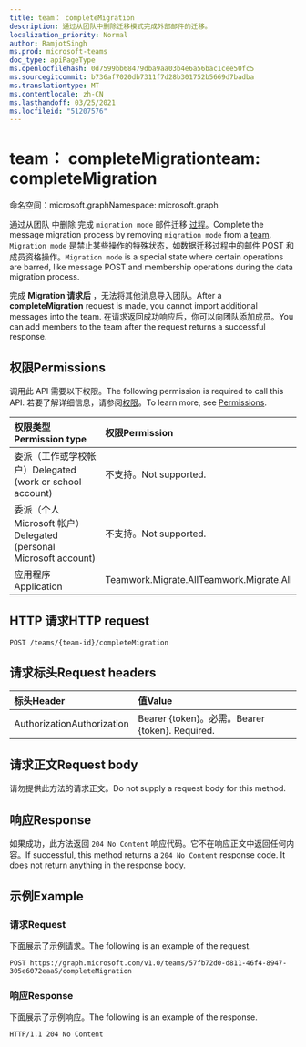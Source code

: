 ```yaml
---
title: team： completeMigration
description: 通过从团队中删除迁移模式完成外部邮件的迁移。
localization_priority: Normal
author: RamjotSingh
ms.prod: microsoft-teams
doc_type: apiPageType
ms.openlocfilehash: 0d7599bb68479dba9aa03b4e6a56bac1cee50fc5
ms.sourcegitcommit: b736af7020db7311f7d28b301752b5669d7badba
ms.translationtype: MT
ms.contentlocale: zh-CN
ms.lasthandoff: 03/25/2021
ms.locfileid: "51207576"
---
```

# <a name="team-completemigration"></a><span data-ttu-id="295d7-103">team： completeMigration</span><span class="sxs-lookup"><span data-stu-id="295d7-103">team: completeMigration</span></span>

<span data-ttu-id="295d7-104">命名空间：microsoft.graph</span><span class="sxs-lookup"><span data-stu-id="295d7-104">Namespace: microsoft.graph</span></span>

<span data-ttu-id="295d7-105">通过从团队 中删除 完成 `migration mode` 邮件迁移 [过程](../resources/team.md)。</span><span class="sxs-lookup"><span data-stu-id="295d7-105">Complete the message migration process by removing `migration mode` from a [team](../resources/team.md).</span></span> <span data-ttu-id="295d7-106">`Migration mode` 是禁止某些操作的特殊状态，如数据迁移过程中的邮件 POST 和成员资格操作。</span><span class="sxs-lookup"><span data-stu-id="295d7-106">`Migration mode` is a special state where certain operations are barred, like message POST and membership operations during the data migration process.</span></span>

<span data-ttu-id="295d7-107">完成 **Migration 请求后** ，无法将其他消息导入团队。</span><span class="sxs-lookup"><span data-stu-id="295d7-107">After a **completeMigration** request is made, you cannot import additional messages into the team.</span></span> <span data-ttu-id="295d7-108">在请求返回成功响应后，你可以向团队添加成员。</span><span class="sxs-lookup"><span data-stu-id="295d7-108">You can add members to the team after the request returns a successful response.</span></span>

## <a name="permissions"></a><span data-ttu-id="295d7-109">权限</span><span class="sxs-lookup"><span data-stu-id="295d7-109">Permissions</span></span>

<span data-ttu-id="295d7-110">调用此 API 需要以下权限。</span><span class="sxs-lookup"><span data-stu-id="295d7-110">The following permission is required to call this API.</span></span> <span data-ttu-id="295d7-111">若要了解详细信息，请参阅[权限](/graph/permissions-reference)。</span><span class="sxs-lookup"><span data-stu-id="295d7-111">To learn more, see [Permissions](/graph/permissions-reference).</span></span>

|<span data-ttu-id="295d7-112">权限类型</span><span class="sxs-lookup"><span data-stu-id="295d7-112">Permission type</span></span>      | <span data-ttu-id="295d7-113">权限</span><span class="sxs-lookup"><span data-stu-id="295d7-113">Permission</span></span>  |
|:--------------------|:---------------------------------------------------------|
| <span data-ttu-id="295d7-114">委派（工作或学校帐户）</span><span class="sxs-lookup"><span data-stu-id="295d7-114">Delegated (work or school account)</span></span>  | <span data-ttu-id="295d7-115">不支持。</span><span class="sxs-lookup"><span data-stu-id="295d7-115">Not supported.</span></span>|
| <span data-ttu-id="295d7-116">委派（个人 Microsoft 帐户）</span><span class="sxs-lookup"><span data-stu-id="295d7-116">Delegated (personal Microsoft account)</span></span> | <span data-ttu-id="295d7-117">不支持。</span><span class="sxs-lookup"><span data-stu-id="295d7-117">Not supported.</span></span> |
|<span data-ttu-id="295d7-118">应用程序</span><span class="sxs-lookup"><span data-stu-id="295d7-118">Application</span></span> | <span data-ttu-id="295d7-119">Teamwork.Migrate.All</span><span class="sxs-lookup"><span data-stu-id="295d7-119">Teamwork.Migrate.All</span></span>|

## <a name="http-request"></a><span data-ttu-id="295d7-120">HTTP 请求</span><span class="sxs-lookup"><span data-stu-id="295d7-120">HTTP request</span></span>
<!-- { "blockType": "ignored" } -->
```http
POST /teams/{team-id}/completeMigration
```

## <a name="request-headers"></a><span data-ttu-id="295d7-121">请求标头</span><span class="sxs-lookup"><span data-stu-id="295d7-121">Request headers</span></span>

| <span data-ttu-id="295d7-122">标头</span><span class="sxs-lookup"><span data-stu-id="295d7-122">Header</span></span>       | <span data-ttu-id="295d7-123">值</span><span class="sxs-lookup"><span data-stu-id="295d7-123">Value</span></span> |
|:---------------|:--------|
| <span data-ttu-id="295d7-124">Authorization</span><span class="sxs-lookup"><span data-stu-id="295d7-124">Authorization</span></span>  | <span data-ttu-id="295d7-p104">Bearer {token}。必需。</span><span class="sxs-lookup"><span data-stu-id="295d7-p104">Bearer {token}. Required.</span></span>  |

## <a name="request-body"></a><span data-ttu-id="295d7-127">请求正文</span><span class="sxs-lookup"><span data-stu-id="295d7-127">Request body</span></span>

<span data-ttu-id="295d7-128">请勿提供此方法的请求正文。</span><span class="sxs-lookup"><span data-stu-id="295d7-128">Do not supply a request body for this method.</span></span>

## <a name="response"></a><span data-ttu-id="295d7-129">响应</span><span class="sxs-lookup"><span data-stu-id="295d7-129">Response</span></span>

<span data-ttu-id="295d7-p105">如果成功，此方法返回 `204 No Content` 响应代码。它不在响应正文中返回任何内容。</span><span class="sxs-lookup"><span data-stu-id="295d7-p105">If successful, this method returns a `204 No Content` response code. It does not return anything in the response body.</span></span>

## <a name="example"></a><span data-ttu-id="295d7-132">示例</span><span class="sxs-lookup"><span data-stu-id="295d7-132">Example</span></span>

### <a name="request"></a><span data-ttu-id="295d7-133">请求</span><span class="sxs-lookup"><span data-stu-id="295d7-133">Request</span></span>

<span data-ttu-id="295d7-134">下面展示了示例请求。</span><span class="sxs-lookup"><span data-stu-id="295d7-134">The following is an example of the request.</span></span>
<!-- markdownlint-disable MD025 -->
<!-- markdownlint-disable MD022 -->


<!-- {
  "blockType": "request",
  "name": "completeMigration_team"
}-->

```http
POST https://graph.microsoft.com/v1.0/teams/57fb72d0-d811-46f4-8947-305e6072eaa5/completeMigration
```


<!-- markdownlint-disable MD001 -->
<!-- markdownlint-disable MD024 -->
### <a name="response"></a><span data-ttu-id="295d7-135">响应</span><span class="sxs-lookup"><span data-stu-id="295d7-135">Response</span></span>

<span data-ttu-id="295d7-136">下面展示了示例响应。</span><span class="sxs-lookup"><span data-stu-id="295d7-136">The following is an example of the response.</span></span>
<!-- {
  "blockType": "response",
  "truncated": true
} -->

```http
HTTP/1.1 204 No Content
```

<!-- uuid: d945a9a4-0e5b-11eb-adc1-0242ac120002
2020-10-14 20:22:11 UTC -->
<!--
{
  "type": "#page.annotation",
  "description": "completeMigration_ team",
  "keywords": "",
  "section": "documentation",
  "tocPath": "",
  "suppressions": [
  ]
}
-->
